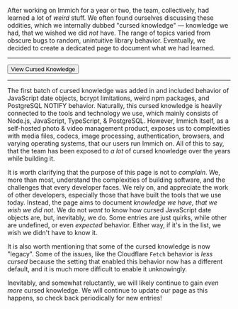 <script>
  import { Posts } from '$lib';
  import BlogPage from '$lib/components/BlogPage.svelte';
  import GithubReference from '$lib/components/GithubReference.svelte';
  import { Button, Constants } from '@immich/ui';
  import { mdiOpenInNew } from '@mdi/js';
</script>

<BlogPage post={Posts.CursedKnowledge}>

After working on Immich for a year or two, the team, collectively, had learned a lot of _weird_ stuff. We often found ourselves discussing these oddities, which we internally dubbed "cursed knowledge" — knowledge we had, that we wished we did _not_ have. The range of topics varied from obscure bugs to random, unintuitive library behavior. Eventually, we decided to create a dedicated page to document what we had learned.

---

<Button href={Constants.Pages.CursedKnowledge} trailingIcon={mdiOpenInNew} color="secondary">View Cursed Knowledge</Button>

---

The first batch of cursed knowledge was added in <GithubReference number={10907} /> and included behavior of JavaScript date objects, bcrypt limitations, weird npm packages, and PostgreSQL NOTIFY behavior. Naturally, this cursed knowledge is heavily connected to the tools and technology we use, which mainly consists of Node.js, JavaScript, TypeScript, & PostgreSQL. However, Immich itself, as a self-hosted photo & video management product, exposes us to complexities with media files, codecs, image processing, authentication, browsers, and varying operating systems, that our users run Immich on. All of this to say, that the team has been exposed to _a lot_ of cursed knowledge over the years while building it.

It is worth clarifying that the purpose of this page is not to _complain_. We, more than most, understand the complexities of building software, and the challenges that every developer faces. We rely on, and appreciate the work of other developers, especially those that have built the tools that we use today. Instead, the page aims to document _knowledge we have, that we wish we did not_. We do not _want_ to know how cursed JavaScript date objects are, but, inevitably, we do. Some entries are just quirks, while other are undefined, or even _expected_ behavior. Either way, if it's in the list, we wish we didn't have to know it.

It is also worth mentioning that some of the cursed knowledge is now "legacy". Some of the issues, like the Cloudflare `Fetch` behavior is _less cursed_ because the setting that enabled this behavior now has a different default, and it is much more difficult to enable it unknowingly.

Inevitably, and somewhat reluctantly, we will likely continue to gain _even more_ cursed knowledge. We will continue to update our page as this happens, so check back periodically for new entries!

</BlogPage>
